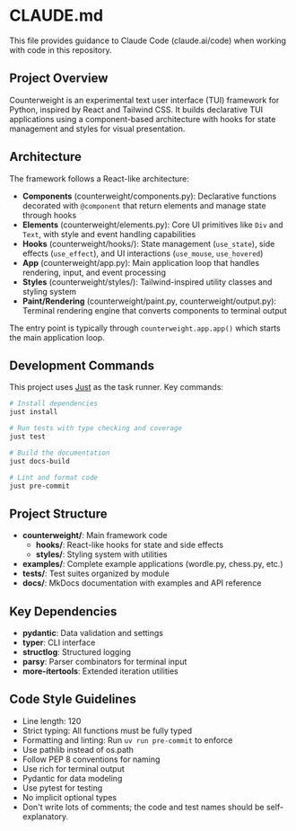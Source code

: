 # CLAUDE.md

This file provides guidance to Claude Code (claude.ai/code) when working with code in this repository.

## Project Overview

Counterweight is an experimental text user interface (TUI) framework for Python, inspired by React and Tailwind CSS.
It builds declarative TUI applications using a component-based architecture with hooks for state management and styles for visual presentation.

## Architecture

The framework follows a React-like architecture:

- **Components** (counterweight/components.py): Declarative functions decorated with `@component` that return elements and manage state through hooks
- **Elements** (counterweight/elements.py): Core UI primitives like `Div` and `Text`, with style and event handling capabilities
- **Hooks** (counterweight/hooks/): State management (`use_state`), side effects (`use_effect`), and UI interactions (`use_mouse`, `use_hovered`)
- **App** (counterweight/app.py): Main application loop that handles rendering, input, and event processing
- **Styles** (counterweight/styles/): Tailwind-inspired utility classes and styling system
- **Paint/Rendering** (counterweight/paint.py, counterweight/output.py): Terminal rendering engine that converts components to terminal output

The entry point is typically through `counterweight.app.app()` which starts the main application loop.

## Development Commands

This project uses [Just](https://github.com/casey/just) as the task runner. Key commands:

```bash
# Install dependencies
just install

# Run tests with type checking and coverage
just test

# Build the documentation
just docs-build

# Lint and format code
just pre-commit
```

## Project Structure

- **counterweight/**: Main framework code
  - **hooks/**: React-like hooks for state and side effects
  - **styles/**: Styling system with utilities
- **examples/**: Complete example applications (wordle.py, chess.py, etc.)
- **tests/**: Test suites organized by module
- **docs/**: MkDocs documentation with examples and API reference

## Key Dependencies

- **pydantic**: Data validation and settings
- **typer**: CLI interface
- **structlog**: Structured logging
- **parsy**: Parser combinators for terminal input
- **more-itertools**: Extended iteration utilities

## Code Style Guidelines
- Line length: 120
- Strict typing: All functions must be fully typed
- Formatting and linting: Run `uv run pre-commit` to enforce
- Use pathlib instead of os.path
- Follow PEP 8 conventions for naming
- Use rich for terminal output
- Pydantic for data modeling
- Use pytest for testing
- No implicit optional types
- Don't write lots of comments; the code and test names should be self-explanatory.
